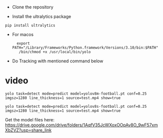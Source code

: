 

- Clone the repository


- Install the ultralytics package
```
pip install ultralytics
```

- For macos

  ```
    export PATH="/Library/Frameworks/Python.framework/Versions/3.10/bin:$PATH"
     /bin/chmod +x /usr/local/bin/yolo

  ```

- Do Tracking with mentioned command below
# video 
```
yolo task=detect mode=predict model=yolov8m-football.pt conf=0.25 imgsz=1280 line_thickness=1 source=test.mp4 show=true
```
```
yolo task=detect mode=predict model=yolov8s-football.pt conf=0.25 imgsz=1280 line_thickness=1 source=test.mp4 show=true
```




Get the model files here: https://drive.google.com/drive/folders/1AqfV35JcWXoxOOpAv8O_9wF57xmXbZVZ?usp=share_link
